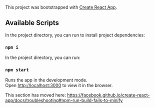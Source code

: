 This project was bootstrapped with [Create React App](https://github.com/facebook/create-react-app).

## Available Scripts

In the project directory, you can run to install project dependencies:

### `npm i`

In the project directory, you can run:

### `npm start`

Runs the app in the development mode.<br />
Open [http://localhost:3000](http://localhost:3000) to view it in the browser.

This section has moved here: https://facebook.github.io/create-react-app/docs/troubleshooting#npm-run-build-fails-to-minify
